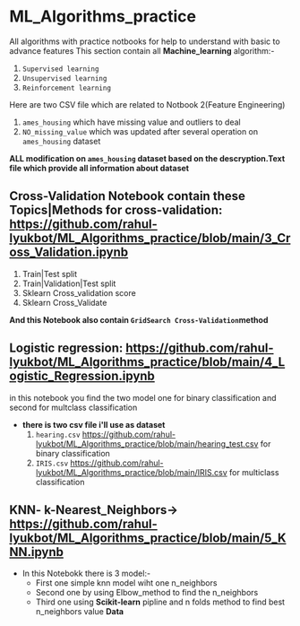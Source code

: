 # ML_Algorithms_practice
All algorithms with practice notbooks for help to understand with basic to advance features
This section contain all **Machine_learning** algorithm:-
  1. `Supervised learning`
  2. `Unsupervised learning`
  3. `Reinforcement learning`

Here are two CSV file which are related to Notbook 2(Feature Engineering)
  1. `ames_housing` which have missing value and outliers to deal
  2. `NO_missing_value` which was updated after several operation on `ames_housing` dataset

**ALL modification on `ames_housing` dataset based on the descryption.Text file which provide all information about dataset**

## Cross-Validation Notebook contain these Topics|Methods for cross-validation: https://github.com/rahul-lyukbot/ML_Algorithms_practice/blob/main/3_Cross_Validation.ipynb
  1. Train|Test split
  2. Train|Validation|Test split
  3. Sklearn Cross_validation score
  4. Sklearn Cross_Validate

**And this Notebook also contain `GridSearch Cross-Validation`method**


## Logistic regression:   https://github.com/rahul-lyukbot/ML_Algorithms_practice/blob/main/4_Logistic_Regression.ipynb
in this notebook you find the two model one for binary classification and second for multclass classification
  * **there is two csv file i'll use as dataset**
    1. `hearing.csv` https://github.com/rahul-lyukbot/ML_Algorithms_practice/blob/main/hearing_test.csv for binary classification
    2. `IRIS.csv`  https://github.com/rahul-lyukbot/ML_Algorithms_practice/blob/main/IRIS.csv for multiclass classification


## KNN- k-Nearest_Neighbors->  https://github.com/rahul-lyukbot/ML_Algorithms_practice/blob/main/5_KNN.ipynb
* In this Notebokk there is 3 model:-
  * First one simple knn model wiht one n_neighbors
  * Second one by using Elbow_method to find the n_neighbors
  * Third one using **Scikit-learn** pipline and n folds method to find best n_neighbors value
**Data**

